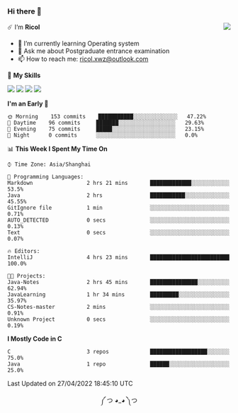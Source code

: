 ### Hi there 👋

<a href="#">
  <img align="right" src="https://github-readme-stats.vercel.app/api?username=Ricolxwz&count_private=true&show_icons=true&theme=prussian" />
</a>

☄️ I‘m **Ricol**

- 🌱 I’m currently learning Operating system
- 💬 Ask me about Postgraduate entrance examination
- 📫 How to reach me: ricol.xwz@outlook.com

🌟 **My Skills**

![](https://img.shields.io/badge/-Git-000000?style=flat-square&logo=git&logoColor=fff)
![](https://img.shields.io/badge/-C-3e74a2?style=flat-square&logo=C&logoColor=fff)
![](https://img.shields.io/badge/-Python-4fc08d?style=flat-square&logo=python&logoColor=fff)
![](https://img.shields.io/badge/-java-ffa500?style=flat-square&logo=java&logoColor=fff)

<!--START_SECTION:waka-->
**I'm an Early 🐤** 

```text
🌞 Morning    153 commits    ███████████░░░░░░░░░░░░░░   47.22% 
🌆 Daytime    96 commits     ███████░░░░░░░░░░░░░░░░░░   29.63% 
🌃 Evening    75 commits     █████░░░░░░░░░░░░░░░░░░░░   23.15% 
🌙 Night      0 commits      ░░░░░░░░░░░░░░░░░░░░░░░░░   0.0%

```


📊 **This Week I Spent My Time On** 

```text
⌚︎ Time Zone: Asia/Shanghai

💬 Programming Languages: 
Markdown                 2 hrs 21 mins       █████████████░░░░░░░░░░░░   53.5% 
Java                     2 hrs               ███████████░░░░░░░░░░░░░░   45.55% 
GitIgnore file           1 min               ░░░░░░░░░░░░░░░░░░░░░░░░░   0.71% 
AUTO_DETECTED            0 secs              ░░░░░░░░░░░░░░░░░░░░░░░░░   0.13% 
Text                     0 secs              ░░░░░░░░░░░░░░░░░░░░░░░░░   0.07%

🔥 Editors: 
IntelliJ                 4 hrs 23 mins       █████████████████████████   100.0%

🐱‍💻 Projects: 
Java-Notes               2 hrs 45 mins       ███████████████░░░░░░░░░░   62.94% 
JavaLearning             1 hr 34 mins        █████████░░░░░░░░░░░░░░░░   35.97% 
CS-Notes-master          2 mins              ░░░░░░░░░░░░░░░░░░░░░░░░░   0.91% 
Unknown Project          0 secs              ░░░░░░░░░░░░░░░░░░░░░░░░░   0.19%

```

**I Mostly Code in C** 

```text
C                        3 repos             ██████████████████░░░░░░░   75.0% 
Java                     1 repo              ██████░░░░░░░░░░░░░░░░░░░   25.0%

```



 Last Updated on 27/04/2022 18:45:10 UTC
<!--END_SECTION:waka-->

<div align="center">
༼ つ ◕_◕ ༽つ
</div>
